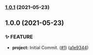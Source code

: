 ### [1.0.1](https://github.com/DiCaius/nix-utils/compare/v1.0.0...v1.0.1) (2021-05-23)

## 1.0.0 (2021-05-23)


### :sparkles: FEATURE

* **project:** Initial Commit. ([#1](https://github.com/DiCaius/nix-utils/issues/1)) ([a1e9344](https://github.com/DiCaius/nix-utils/commit/a1e9344a90a49ef3aba061d6d5e8c4887012fe72))
